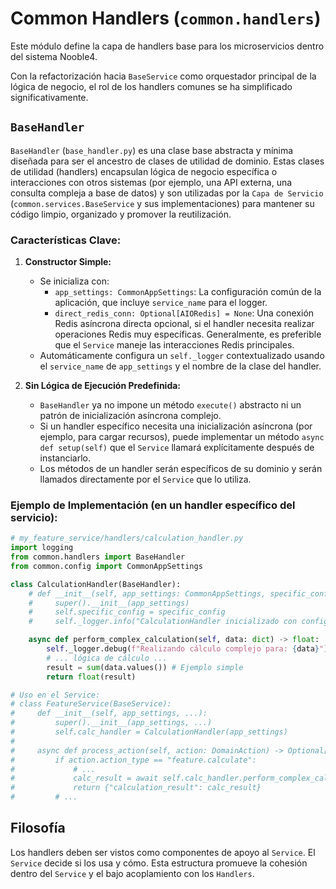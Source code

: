 # Common Handlers (`common.handlers`)

Este módulo define la capa de handlers base para los microservicios dentro del sistema Nooble4.

Con la refactorización hacia `BaseService` como orquestador principal de la lógica de negocio, el rol de los handlers comunes se ha simplificado significativamente.

## `BaseHandler`

`BaseHandler` (`base_handler.py`) es una clase base abstracta y mínima diseñada para ser el ancestro de clases de utilidad de dominio. Estas clases de utilidad (handlers) encapsulan lógica de negocio específica o interacciones con otros sistemas (por ejemplo, una API externa, una consulta compleja a base de datos) y son utilizadas por la `Capa de Servicio` (`common.services.BaseService` y sus implementaciones) para mantener su código limpio, organizado y promover la reutilización.

### Características Clave:

1.  **Constructor Simple:**
    *   Se inicializa con:
        *   `app_settings: CommonAppSettings`: La configuración común de la aplicación, que incluye `service_name` para el logger.
        *   `direct_redis_conn: Optional[AIORedis] = None`: Una conexión Redis asíncrona directa opcional, si el handler necesita realizar operaciones Redis muy específicas. Generalmente, es preferible que el `Service` maneje las interacciones Redis principales.
    *   Automáticamente configura un `self._logger` contextualizado usando el `service_name` de `app_settings` y el nombre de la clase del handler.

2.  **Sin Lógica de Ejecución Predefinida:**
    *   `BaseHandler` ya no impone un método `execute()` abstracto ni un patrón de inicialización asíncrona complejo.
    *   Si un handler específico necesita una inicialización asíncrona (por ejemplo, para cargar recursos), puede implementar un método `async def setup(self)` que el `Service` llamará explícitamente después de instanciarlo.
    *   Los métodos de un handler serán específicos de su dominio y serán llamados directamente por el `Service` que lo utiliza.

### Ejemplo de Implementación (en un handler específico del servicio):

```python
# my_feature_service/handlers/calculation_handler.py
import logging
from common.handlers import BaseHandler
from common.config import CommonAppSettings

class CalculationHandler(BaseHandler):
    # def __init__(self, app_settings: CommonAppSettings, specific_config: Any):
    #     super().__init__(app_settings)
    #     self.specific_config = specific_config
    #     self._logger.info("CalculationHandler inicializado con configuración específica.")

    async def perform_complex_calculation(self, data: dict) -> float:
        self._logger.debug(f"Realizando cálculo complejo para: {data}")
        # ... lógica de cálculo ...
        result = sum(data.values()) # Ejemplo simple
        return float(result)

# Uso en el Service:
# class FeatureService(BaseService):
#     def __init__(self, app_settings, ...):
#         super().__init__(app_settings, ...)
#         self.calc_handler = CalculationHandler(app_settings)
#
#     async def process_action(self, action: DomainAction) -> Optional[Dict[str, Any]]:
#         if action.action_type == "feature.calculate":
#             # ...
#             calc_result = await self.calc_handler.perform_complex_calculation(action.data)
#             return {"calculation_result": calc_result}
#         # ...
```

## Filosofía

Los handlers deben ser vistos como componentes de apoyo al `Service`. El `Service` decide si los usa y cómo. Esta estructura promueve la cohesión dentro del `Service` y el bajo acoplamiento con los `Handlers`.
